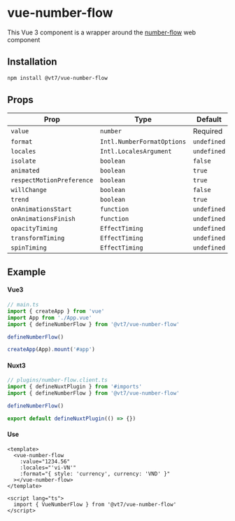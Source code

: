 # vue-number-flow

This Vue 3 component is a wrapper around the [number-flow](https://github.com/barvian/number-flow) web component

## Installation

```sh
npm install @vt7/vue-number-flow
```

## Props

| Prop                     | Type                        | Default    |
|--------------------------|-----------------------------|------------|
| `value`                  | `number`                    | Required   |
| `format`                 | `Intl.NumberFormatOptions`  | `undefined`|
| `locales`                | `Intl.LocalesArgument`      | `undefined`|
| `isolate`                | `boolean`                   | `false`    |
| `animated`               | `boolean`                   | `true`     |
| `respectMotionPreference`| `boolean`                   | `true`     |
| `willChange`             | `boolean`                   | `false`    |
| `trend`                  | `boolean`                   | `true`     |
| `onAnimationsStart`      | `function`                  | `undefined`|
| `onAnimationsFinish`     | `function`                  | `undefined`|
| `opacityTiming`          | `EffectTiming`              | `undefined`|
| `transformTiming`        | `EffectTiming`              | `undefined`|
| `spinTiming`             | `EffectTiming`              | `undefined`|

## Example

#### Vue3
```ts 
// main.ts
import { createApp } from 'vue'
import App from './App.vue'
import { defineNumberFlow } from '@vt7/vue-number-flow'

defineNumberFlow()

createApp(App).mount('#app')

```

#### Nuxt3
```ts 
// plugins/number-flow.client.ts
import { defineNuxtPlugin } from '#imports'
import { defineNumberFlow } from '@vt7/vue-number-flow'

defineNumberFlow()

export default defineNuxtPlugin(() => {})
```

#### Use
```vue
<template>
  <vue-number-flow
    :value="1234.56"
    :locales="'vi-VN'"
    :format="{ style: 'currency', currency: 'VND' }"
  ></vue-number-flow>
</template>

<script lang="ts">
  import { VueNumberFlow } from '@vt7/vue-number-flow'
</script>
```
